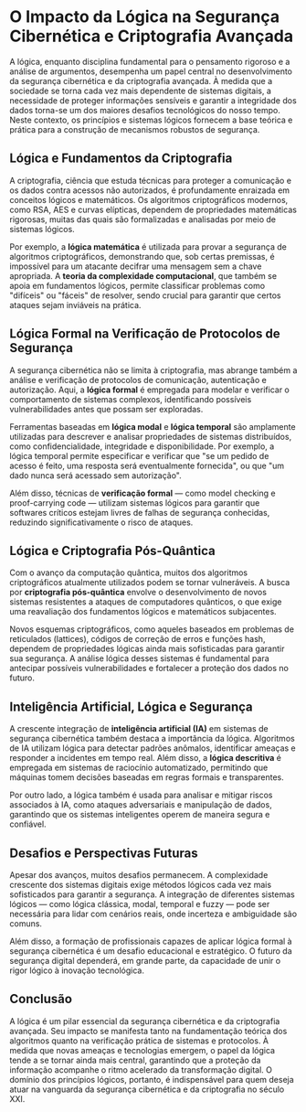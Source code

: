 # O Impacto da Lógica na Segurança Cibernética e Criptografia Avançada

A lógica, enquanto disciplina fundamental para o pensamento rigoroso e a análise de argumentos, desempenha um papel central no desenvolvimento da segurança cibernética e da criptografia avançada. À medida que a sociedade se torna cada vez mais dependente de sistemas digitais, a necessidade de proteger informações sensíveis e garantir a integridade dos dados torna-se um dos maiores desafios tecnológicos do nosso tempo. Neste contexto, os princípios e sistemas lógicos fornecem a base teórica e prática para a construção de mecanismos robustos de segurança.

## Lógica e Fundamentos da Criptografia

A criptografia, ciência que estuda técnicas para proteger a comunicação e os dados contra acessos não autorizados, é profundamente enraizada em conceitos lógicos e matemáticos. Os algoritmos criptográficos modernos, como RSA, AES e curvas elípticas, dependem de propriedades matemáticas rigorosas, muitas das quais são formalizadas e analisadas por meio de sistemas lógicos.

Por exemplo, a **lógica matemática** é utilizada para provar a segurança de algoritmos criptográficos, demonstrando que, sob certas premissas, é impossível para um atacante decifrar uma mensagem sem a chave apropriada. A **teoria da complexidade computacional**, que também se apoia em fundamentos lógicos, permite classificar problemas como "difíceis" ou "fáceis" de resolver, sendo crucial para garantir que certos ataques sejam inviáveis na prática.

## Lógica Formal na Verificação de Protocolos de Segurança

A segurança cibernética não se limita à criptografia, mas abrange também a análise e verificação de protocolos de comunicação, autenticação e autorização. Aqui, a **lógica formal** é empregada para modelar e verificar o comportamento de sistemas complexos, identificando possíveis vulnerabilidades antes que possam ser exploradas.

Ferramentas baseadas em **lógica modal** e **lógica temporal** são amplamente utilizadas para descrever e analisar propriedades de sistemas distribuídos, como confidencialidade, integridade e disponibilidade. Por exemplo, a lógica temporal permite especificar e verificar que "se um pedido de acesso é feito, uma resposta será eventualmente fornecida", ou que "um dado nunca será acessado sem autorização".

Além disso, técnicas de **verificação formal** — como model checking e proof-carrying code — utilizam sistemas lógicos para garantir que softwares críticos estejam livres de falhas de segurança conhecidas, reduzindo significativamente o risco de ataques.

## Lógica e Criptografia Pós-Quântica

Com o avanço da computação quântica, muitos dos algoritmos criptográficos atualmente utilizados podem se tornar vulneráveis. A busca por **criptografia pós-quântica** envolve o desenvolvimento de novos sistemas resistentes a ataques de computadores quânticos, o que exige uma reavaliação dos fundamentos lógicos e matemáticos subjacentes.

Novos esquemas criptográficos, como aqueles baseados em problemas de reticulados (lattices), códigos de correção de erros e funções hash, dependem de propriedades lógicas ainda mais sofisticadas para garantir sua segurança. A análise lógica desses sistemas é fundamental para antecipar possíveis vulnerabilidades e fortalecer a proteção dos dados no futuro.

## Inteligência Artificial, Lógica e Segurança

A crescente integração de **inteligência artificial (IA)** em sistemas de segurança cibernética também destaca a importância da lógica. Algoritmos de IA utilizam lógica para detectar padrões anômalos, identificar ameaças e responder a incidentes em tempo real. Além disso, a **lógica descritiva** é empregada em sistemas de raciocínio automatizado, permitindo que máquinas tomem decisões baseadas em regras formais e transparentes.

Por outro lado, a lógica também é usada para analisar e mitigar riscos associados à IA, como ataques adversariais e manipulação de dados, garantindo que os sistemas inteligentes operem de maneira segura e confiável.

## Desafios e Perspectivas Futuras

Apesar dos avanços, muitos desafios permanecem. A complexidade crescente dos sistemas digitais exige métodos lógicos cada vez mais sofisticados para garantir a segurança. A integração de diferentes sistemas lógicos — como lógica clássica, modal, temporal e fuzzy — pode ser necessária para lidar com cenários reais, onde incerteza e ambiguidade são comuns.

Além disso, a formação de profissionais capazes de aplicar lógica formal à segurança cibernética é um desafio educacional e estratégico. O futuro da segurança digital dependerá, em grande parte, da capacidade de unir o rigor lógico à inovação tecnológica.

## Conclusão

A lógica é um pilar essencial da segurança cibernética e da criptografia avançada. Seu impacto se manifesta tanto na fundamentação teórica dos algoritmos quanto na verificação prática de sistemas e protocolos. À medida que novas ameaças e tecnologias emergem, o papel da lógica tende a se tornar ainda mais central, garantindo que a proteção da informação acompanhe o ritmo acelerado da transformação digital. O domínio dos princípios lógicos, portanto, é indispensável para quem deseja atuar na vanguarda da segurança cibernética e da criptografia no século XXI.